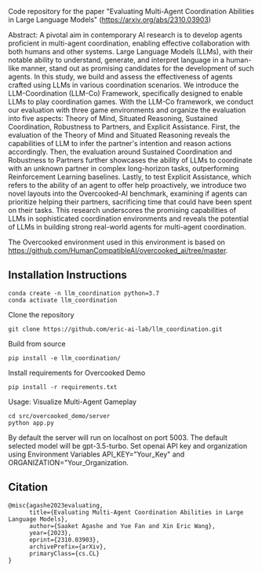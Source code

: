 Code repository for the paper "Evaluating Multi-Agent Coordination Abilities in Large Language Models" (https://arxiv.org/abs/2310.03903)

Abstract: A pivotal aim in contemporary AI research is to develop agents proficient in multi-agent coordination, enabling effective collaboration with both humans and other systems. Large Language Models (LLMs), with their notable ability to understand, generate, and interpret language in a human-like manner, stand out as promising candidates for the development of such agents. In this study, we build and assess the effectiveness of agents crafted using LLMs in various coordination scenarios. We introduce the LLM-Coordination (LLM-Co) Framework, specifically designed to enable LLMs to play coordination games. With the LLM-Co framework, we conduct our evaluation with three game environments and organize the evaluation into five aspects: Theory of Mind, Situated Reasoning, Sustained Coordination, Robustness to Partners, and Explicit Assistance. First, the evaluation of the Theory of Mind and Situated Reasoning reveals the capabilities of LLM to infer the partner's intention and reason actions accordingly. Then, the evaluation around Sustained Coordination and Robustness to Partners further showcases the ability of LLMs to coordinate with an unknown partner in complex long-horizon tasks, outperforming Reinforcement Learning baselines. Lastly, to test Explicit Assistance, which refers to the ability of an agent to offer help proactively, we introduce two novel layouts into the Overcooked-AI benchmark, examining if agents can prioritize helping their partners, sacrificing time that could have been spent on their tasks. This research underscores the promising capabilities of LLMs in sophisticated coordination environments and reveals the potential of LLMs in building strong real-world agents for multi-agent coordination.


The Overcooked environment used in this environment is based on https://github.com/HumanCompatibleAI/overcooked_ai/tree/master.

## Installation Instructions 
```
conda create -n llm_coordination python=3.7
conda activate llm_coordination
```

Clone the repository 
```
git clone https://github.com/eric-ai-lab/llm_coordination.git
```

Build from source
```
pip install -e llm_coordination/
```

Install requirements for Overcooked Demo 
```
pip install -r requirements.txt 
```

Usage: Visualize Multi-Agent Gameplay

```
cd src/overcooked_demo/server
python app.py
```
By default the server will run on localhost on port 5003. The default selected model will be gpt-3.5-turbo. Set openai API key and organization using Environment Variables API_KEY="Your_Key" and ORGANIZATION="Your_Organization.


## Citation
```
@misc{agashe2023evaluating,
      title={Evaluating Multi-Agent Coordination Abilities in Large Language Models}, 
      author={Saaket Agashe and Yue Fan and Xin Eric Wang},
      year={2023},
      eprint={2310.03903},
      archivePrefix={arXiv},
      primaryClass={cs.CL}
}   
```